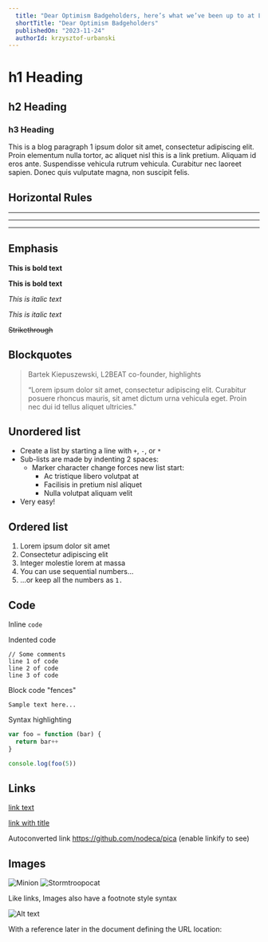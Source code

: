```yaml
---
  title: "Dear Optimism Badgeholders, here’s what we’ve been up to at L2BEAT over the past 6 month"
  shortTitle: "Dear Optimism Badgeholders"
  publishedOn: "2023-11-24"
  authorId: krzysztof-urbanski
---
```


# h1 Heading

## h2 Heading

### h3 Heading

This is a blog paragraph 1 ipsum dolor sit amet, consectetur adipiscing elit. Proin elementum nulla tortor, ac aliquet nisl this is a link pretium. Aliquam id eros ante. Suspendisse vehicula rutrum vehicula. Curabitur nec laoreet sapien. Donec quis vulputate magna, non suscipit felis.

## Horizontal Rules

---

---

---

## Emphasis

**This is bold text**

**This is bold text**

_This is italic text_

_This is italic text_

~~Strikethrough~~

## Blockquotes

> Bartek Kiepuszewski, L2BEAT co-founder, highlights
>
> “Lorem ipsum dolor sit amet, consectetur adipiscing elit. Curabitur posuere rhoncus mauris, sit amet dictum urna vehicula eget. Proin nec dui id tellus aliquet ultricies."

## Unordered list

- Create a list by starting a line with `+`, `-`, or `*`
- Sub-lists are made by indenting 2 spaces:
  - Marker character change forces new list start:
    - Ac tristique libero volutpat at
    * Facilisis in pretium nisl aliquet
    - Nulla volutpat aliquam velit
- Very easy!

## Ordered list

1. Lorem ipsum dolor sit amet
2. Consectetur adipiscing elit
3. Integer molestie lorem at massa
4. You can use sequential numbers...
5. ...or keep all the numbers as `1.`

## Code

Inline `code`

Indented code

    // Some comments
    line 1 of code
    line 2 of code
    line 3 of code

Block code "fences"

```
Sample text here...
```

Syntax highlighting

```js
var foo = function (bar) {
  return bar++
}

console.log(foo(5))
```

## Links

[link text](http://dev.nodeca.com)

[link with title](http://nodeca.github.io/pica/demo/ 'title text!')

Autoconverted link https://github.com/nodeca/pica (enable linkify to see)

## Images

![Minion](https://octodex.github.com/images/minion.png)
![Stormtroopocat](https://octodex.github.com/images/stormtroopocat.jpg 'The Stormtroopocat')

Like links, Images also have a footnote style syntax

![Alt text][id]

With a reference later in the document defining the URL location:

[id]: https://octodex.github.com/images/dojocat.jpg 'The Dojocat'
